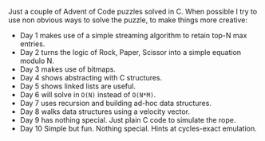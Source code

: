 Just a couple of Advent of Code puzzles solved in C. When possible I try to use non obvious ways to solve the puzzle, to make things more creative:

* Day 1 makes use of a simple streaming algorithm to retain top-N max entries.
* Day 2 turns the logic of Rock, Paper, Scissor into a simple equation modulo N.
* Day 3 makes use of bitmaps.
* Day 4 shows abstracting with C structures.
* Day 5 shows linked lists are useful.
* Day 6 will solve in `O(N)` instead of `O(N*M)`.
* Day 7 uses recursion and building ad-hoc data structures.
* Day 8 walks data structures using a velocity vector.
* Day 9 has nothing special. Just plain C code to simulate the rope.
* Day 10 Simple but fun. Nothing special. Hints at cycles-exact emulation.
